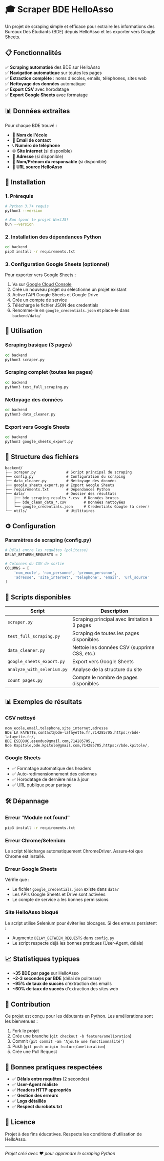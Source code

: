 # 🎓 Scraper BDE HelloAsso

Un projet de scraping simple et efficace pour extraire les informations des Bureaux Des Étudiants (BDE) depuis HelloAsso et les exporter vers Google Sheets.

## 📋 Fonctionnalités

✅ **Scraping automatisé** des BDE sur HelloAsso  
✅ **Navigation automatique** sur toutes les pages  
✅ **Extraction complète** : noms d'écoles, emails, téléphones, sites web  
✅ **Nettoyage des données** automatique  
✅ **Export CSV** avec horodatage  
✅ **Export Google Sheets** avec formatage  

## 📊 Données extraites

Pour chaque BDE trouvé :
- 🏫 **Nom de l'école**
- 📧 **Email de contact**
- 📞 **Numéro de téléphone**
- 🌐 **Site internet** (si disponible)
- 📍 **Adresse** (si disponible)
- 👤 **Nom/Prénom du responsable** (si disponible)
- 🔗 **URL source HelloAsso**

## 🚀 Installation

### 1. Prérequis
```bash
# Python 3.7+ requis
python3 --version

# Bun (pour le projet NextJS)
bun --version
```

### 2. Installation des dépendances Python
```bash
cd backend
pip3 install -r requirements.txt
```

### 3. Configuration Google Sheets (optionnel)

Pour exporter vers Google Sheets :

1. Va sur [Google Cloud Console](https://console.cloud.google.com/)
2. Crée un nouveau projet ou sélectionne un projet existant
3. Active l'API Google Sheets et Google Drive
4. Crée un compte de service
5. Télécharge le fichier JSON des credentials
6. Renomme-le en `google_credentials.json` et place-le dans `backend/data/`

## 📖 Utilisation

### Scraping basique (3 pages)
```bash
cd backend
python3 scraper.py
```

### Scraping complet (toutes les pages)
```bash
cd backend
python3 test_full_scraping.py
```

### Nettoyage des données
```bash
cd backend
python3 data_cleaner.py
```

### Export vers Google Sheets
```bash
cd backend
python3 google_sheets_export.py
```

## 📁 Structure des fichiers

```
backend/
├── scraper.py              # Script principal de scraping
├── config.py               # Configuration du scraping
├── data_cleaner.py         # Nettoyage des données
├── google_sheets_export.py # Export Google Sheets
├── requirements.txt        # Dépendances Python
├── data/                   # Dossier des résultats
│   ├── bde_scraping_results_*.csv  # Données brutes
│   ├── bde_clean_data_*.csv        # Données nettoyées
│   └── google_credentials.json     # Credentials Google (à créer)
└── utils/                  # Utilitaires
```

## ⚙️ Configuration

### Paramètres de scraping (config.py)

```python
# Délai entre les requêtes (politesse)
DELAY_BETWEEN_REQUESTS = 2

# Colonnes du CSV de sortie
COLUMNS = [
    'nom_ecole', 'nom_personne', 'prenom_personne',
    'adresse', 'site_internet', 'telephone', 'email', 'url_source'
]
```

## 🔧 Scripts disponibles

| Script | Description |
|--------|-------------|
| `scraper.py` | Scraping principal avec limitation à 3 pages |
| `test_full_scraping.py` | Scraping de toutes les pages disponibles |
| `data_cleaner.py` | Nettoie les données CSV (supprime CSS, etc.) |
| `google_sheets_export.py` | Export vers Google Sheets |
| `analyze_with_selenium.py` | Analyse de la structure du site |
| `count_pages.py` | Compte le nombre de pages disponibles |

## 📊 Exemples de résultats

### CSV nettoyé
```csv
nom_ecole,email,telephone,site_internet,adresse
BDE LA FAYETTE,contact@bde-lafayette.fr,714285705,https://bde-lafayette.fr/,
BDE ESEODUC,eseoduc@gmail.com,714285705,,
Bde Kapitole,bde.kpitole@gmail.com,714285705,https://bde.kpitole/,
```

### Google Sheets
- ✅ Formatage automatique des headers
- ✅ Auto-redimensionnement des colonnes
- ✅ Horodatage de dernière mise à jour
- ✅ URL publique pour partage

## 🛠️ Dépannage

### Erreur "Module not found"
```bash
pip3 install -r requirements.txt
```

### Erreur Chrome/Selenium
Le script télécharge automatiquement ChromeDriver. Assure-toi que Chrome est installé.

### Erreur Google Sheets
Vérifie que :
- Le fichier `google_credentials.json` existe dans `data/`
- Les APIs Google Sheets et Drive sont activées
- Le compte de service a les bonnes permissions

### Site HelloAsso bloqué
Le script utilise Selenium pour éviter les blocages. Si des erreurs persistent :
- Augmente `DELAY_BETWEEN_REQUESTS` dans `config.py`
- Le script respecte déjà les bonnes pratiques (User-Agent, délais)

## 📈 Statistiques typiques

- **~35 BDE par page** sur HelloAsso
- **~2-3 secondes par BDE** (délai de politesse)
- **~95% de taux de succès** d'extraction des emails
- **~60% de taux de succès** d'extraction des sites web

## 🤝 Contribution

Ce projet est conçu pour les débutants en Python. Les améliorations sont les bienvenues :

1. Fork le projet
2. Crée une branche (`git checkout -b feature/amelioration`)
3. Commit (`git commit -am 'Ajoute une fonctionnalité'`)
4. Push (`git push origin feature/amelioration`)
5. Crée une Pull Request

## 📝 Bonnes pratiques respectées

- ✅ **Délais entre requêtes** (2 secondes)
- ✅ **User-Agent réaliste**
- ✅ **Headers HTTP appropriés**
- ✅ **Gestion des erreurs**
- ✅ **Logs détaillés**
- ✅ **Respect du robots.txt**

## 📄 Licence

Projet à des fins éducatives. Respecte les conditions d'utilisation de HelloAsso.

---

*Projet créé avec ❤️ pour apprendre le scraping Python* 